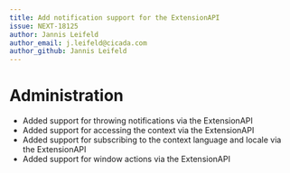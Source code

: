 ```yaml
---
title: Add notification support for the ExtensionAPI
issue: NEXT-18125
author: Jannis Leifeld
author_email: j.leifeld@cicada.com 
author_github: Jannis Leifeld
---
```

# Administration
* Added support for throwing notifications via the ExtensionAPI
* Added support for accessing the context via the ExtensionAPI
* Added support for subscribing to the context language and locale via the ExtensionAPI
* Added support for window actions via the ExtensionAPI
